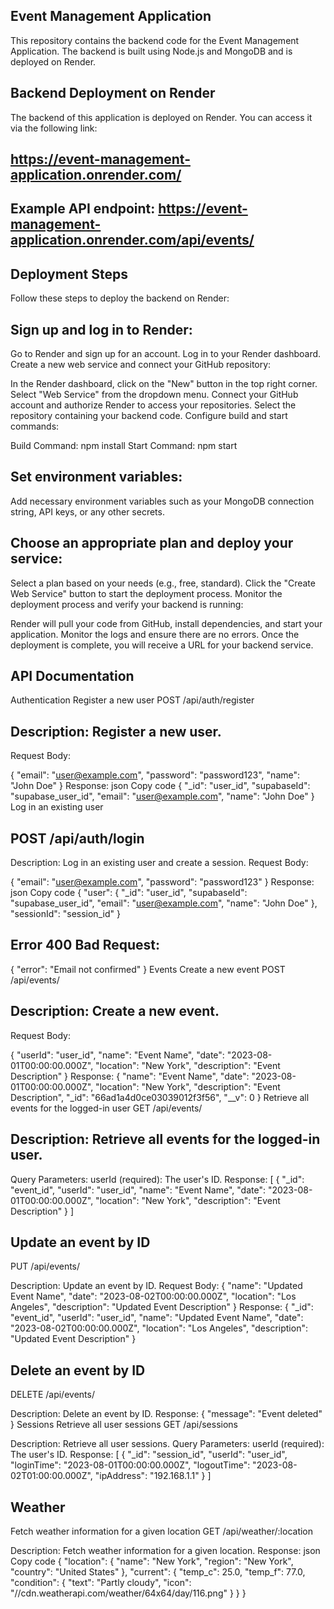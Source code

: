 ## Event Management Application
This repository contains the backend code for the Event Management Application. The backend is built using Node.js and MongoDB and is deployed on Render.

## Backend Deployment on Render

The backend of this application is deployed on Render. You can access it via the following link:
## https://event-management-application.onrender.com/

## Example API endpoint: https://event-management-application.onrender.com/api/events/

## Deployment Steps

Follow these steps to deploy the backend on Render:

## Sign up and log in to Render:

Go to Render and sign up for an account.
Log in to your Render dashboard.
Create a new web service and connect your GitHub repository:

In the Render dashboard, click on the "New" button in the top right corner.
Select "Web Service" from the dropdown menu.
Connect your GitHub account and authorize Render to access your repositories.
Select the repository containing your backend code.
Configure build and start commands:

Build Command: npm install
Start Command: npm start

## Set environment variables:

Add necessary environment variables such as your MongoDB connection string, API keys, or any other secrets.

## Choose an appropriate plan and deploy your service:

Select a plan based on your needs (e.g., free, standard).
Click the "Create Web Service" button to start the deployment process.
Monitor the deployment process and verify your backend is running:

Render will pull your code from GitHub, install dependencies, and start your application.
Monitor the logs and ensure there are no errors.
Once the deployment is complete, you will receive a URL for your backend service.


## API Documentation
Authentication
Register a new user
POST /api/auth/register

## Description: Register a new user.
Request Body:

{
  "email": "user@example.com",
  "password": "password123",
  "name": "John Doe"
}
Response:
json
Copy code
{
  "_id": "user_id",
  "supabaseId": "supabase_user_id",
  "email": "user@example.com",
  "name": "John Doe"
}
Log in an existing user

## POST /api/auth/login

Description: Log in an existing user and create a session.
Request Body:

{
  "email": "user@example.com",
  "password": "password123"
}
Response:
json
Copy code
{
  "user": {
    "_id": "user_id",
    "supabaseId": "supabase_user_id",
    "email": "user@example.com",
    "name": "John Doe"
  },
  "sessionId": "session_id"
}

## Error 400 Bad Request:
{
  "error": "Email not confirmed"
}
Events
Create a new event
POST /api/events/

## Description: Create a new event.
Request Body:

{
  "userId": "user_id",
  "name": "Event Name",
  "date": "2023-08-01T00:00:00.000Z",
  "location": "New York",
  "description": "Event Description"
}
Response:
{
  "name": "Event Name",
  "date": "2023-08-01T00:00:00.000Z",
  "location": "New York",
  "description": "Event Description",
  "_id": "66ad1a4d0ce03039012f3f56",
  "__v": 0
}
Retrieve all events for the logged-in user
GET /api/events/

## Description: Retrieve all events for the logged-in user.
Query Parameters:
userId (required): The user's ID.
Response:
[
  {
    "_id": "event_id",
    "userId": "user_id",
    "name": "Event Name",
    "date": "2023-08-01T00:00:00.000Z",
    "location": "New York",
    "description": "Event Description"
  }
]

## Update an event by ID

PUT /api/events/

Description: Update an event by ID.
Request Body:
{
  "name": "Updated Event Name",
  "date": "2023-08-02T00:00:00.000Z",
  "location": "Los Angeles",
  "description": "Updated Event Description"
}
Response:
{
  "_id": "event_id",
  "userId": "user_id",
  "name": "Updated Event Name",
  "date": "2023-08-02T00:00:00.000Z",
  "location": "Los Angeles",
  "description": "Updated Event Description"
}

## Delete an event by ID
DELETE /api/events/

Description: Delete an event by ID.
Response:
{
  "message": "Event deleted"
}
Sessions
Retrieve all user sessions
GET /api/sessions

Description: Retrieve all user sessions.
Query Parameters:
userId (required): The user's ID.
Response:
[
  {
    "_id": "session_id",
    "userId": "user_id",
    "loginTime": "2023-08-01T00:00:00.000Z",
    "logoutTime": "2023-08-02T01:00:00.000Z",
    "ipAddress": "192.168.1.1"
  }
]

## Weather
Fetch weather information for a given location
GET /api/weather/:location

Description: Fetch weather information for a given location.
Response:
json
Copy code
{
  "location": {
    "name": "New York",
    "region": "New York",
    "country": "United States"
  },
  "current": {
    "temp_c": 25.0,
    "temp_f": 77.0,
    "condition": {
      "text": "Partly cloudy",
      "icon": "//cdn.weatherapi.com/weather/64x64/day/116.png"
    }
  }
}
